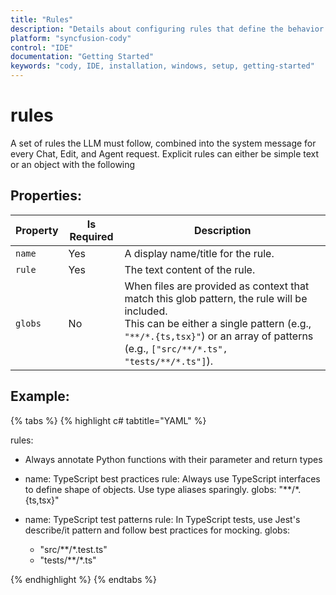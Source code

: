 ```yaml
---
title: "Rules"
description: "Details about configuring rules that define the behavior and constraints for language models in Cody IDE."
platform: "syncfusion-cody"
control: "IDE"
documentation: "Getting Started"
keywords: "cody, IDE, installation, windows, setup, getting-started"
---
```


# rules

A set of rules the LLM must follow, combined into the system message for every Chat, Edit, and Agent request.
Explicit rules can either be simple text or an object with the following 

## Properties:

<table>
  <thead>
    <tr>
      <th>Property</th>
      <th>Is Required</th>
      <th>Description</th>
    </tr>
  </thead>
  <tr>
    <td><code>name</code></td>
    <td>Yes</td>
    <td>A display name/title for the rule.</td>
  </tr>
  <tr>
    <td><code>rule</code></td>
    <td>Yes</td>
    <td>The text content of the rule.</td>
  </tr>
  <tr>
    <td><code>globs</code></td>
    <td>No</td>
    <td>
      When files are provided as context that match this glob pattern, the rule will be included.<br/>
      This can be either a single pattern (e.g., <code>"**/*.{ts,tsx}"</code>) or an array of patterns (e.g., <code>["src/**/*.ts", "tests/**/*.ts"]</code>).
    </td>
  </tr>
</table>

## Example:

{% tabs %}
{% highlight c# tabtitle="YAML" %}

rules:
  - Always annotate Python functions with their parameter and return types

  - name: TypeScript best practices
    rule: Always use TypeScript interfaces to define shape of objects. Use type aliases sparingly.
    globs: "**/*.{ts,tsx}"

  - name: TypeScript test patterns
    rule: In TypeScript tests, use Jest's describe/it pattern and follow best practices for mocking.
    globs:
      - "src/**/*.test.ts"
      - "tests/**/*.ts"

{% endhighlight %}
{% endtabs %}